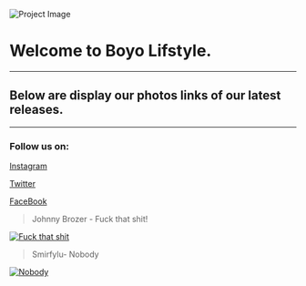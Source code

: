 ![Project Image](https://ia601408.us.archive.org/30/items/photoart1_20190627/WhatsApp%20Image%202019-05-11%20at%2002.40.24.jpeg)

# Welcome to Boyo Lifstyle.
---
## Below are display our photos links of our latest releases.
---
### Follow us on:

[Instagram](https://www.youtube.com/redirect?q=https%3A%2F%2Finstagram.com%2Fboyolife403%2F&redir_token=B_f5hhttlG6HaGoXY9s3OTh2rTd8MTU2MTg5Nzc4NkAxNTYxODExMzg2&event=video_description&v=boJewW5Mnxs)

[Twitter](https://www.youtube.com/redirect?q=https%3A%2F%2Ftwitter.com%2F%40boyolife403%2F&redir_token=B_f5hhttlG6HaGoXY9s3OTh2rTd8MTU2MTg5Nzc4NkAxNTYxODExMzg2&event=video_description&v=boJewW5Mnxs)

[FaceBook](https://www.youtube.com/redirect?q=https%3A%2F%2Ftwitter.com%2F%40boyolife403%2F&redir_token=B_f5hhttlG6HaGoXY9s3OTh2rTd8MTU2MTg5Nzc4NkAxNTYxODExMzg2&event=video_description&v=boJewW5Mnxs)
>

>Johnny Brozer - Fuck that shit!

[![Fuck that shit](https://ia801407.us.archive.org/26/items/johnnybrozercoverfuckthatshit/Johnny%20Brozer_cover%20fuck%20that%20shit.jpg)](https://www.youtube.com/watch?v=2efF13m7P70)

> Smirfylu- Nobody

[![Nobody](https://ia801408.us.archive.org/22/items/capturedecran6/Capture%20d%E2%80%99%C3%A9cran%20(6).png)](https://www.youtube.com/watch?v=boJewW5Mnxs)
